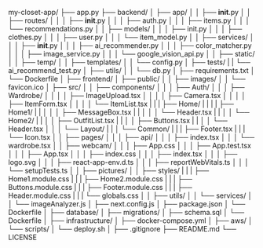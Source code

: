 
my-closet-app/
├── app.py
├── backend/
│   ├── app/
│   │   ├── __init__.py
│   │   ├── routes/
│   │   │   ├── __init__.py
│   │   │   ├── auth.py
│   │   │   ├── items.py
│   │   │   └── recommendations.py
│   │   ├── models/
│   │   │   ├── init.py
│   │   │   ├── clothes.py
│   │   │   ├── user.py
│   │   │   └── item_model.py
│   │   ├── services/
│   │   │   ├── __init__.py
│   │   │   ├── ai_recommender.py
│   │   │   ├── color_matcher.py
│   │   │   ├── image_service.py
│   │   │   └── google_vision_api.py
│   │   ├── static/
│   │   ├── temp/
│   │   ├── templates/
│   │   └── config.py
│   ├── tests/
|   |   └── ai_recommend_test.py
│   ├── utils/
│   │   └── db.py
│   ├── requirements.txt
│   └── Dockerfile
│
├── frontend/
│   ├── public/
│   │   ├── images/
│   │   └── favicon.ico
│   ├── src/
│   │   ├── components/
│   │   │   ├── Auth/
│   │   │   ├── Wardrobe/
│   │   │   │  ├── ImageUpload.tsx
│   │   │   │  ├── Camera.tsx
│   │   │   │  ├── ItemForm.tsx
│   │   │   │  └── ItemList.tsx
|   |   |   ├── Home/
|   |   |   |   ├── Home1/
|   |   │   │   │   ├── MessageBox.tsx
|   |   │   │   │   └── Header.tsx
|   |   │   │   └── Home2/
|   |   │   │       ├── OutfitList.tsx
|   |   │   │       ├── Buttons.tsx
|   |   │   │       └── Header.tsx
│   │   │   └── Layout/
|   |   │   └── Common/
|   |   |       ├── Footer.tsx
|   |   |       └── Icon.tsx
│   │   ├── pages/
│   │   │   ├── api/
│   │   │   ├── index.tsx
│   │   │   └── wardrobe.tsx
│   │   ├── webcam/
│   │   │   ├── App.css
│   │   │   ├── App.test.tsx
│   │   │   ├── App.tsx
│   │   │   ├── index.css
│   │   │   ├── index.tsx
│   │   │   ├── logo.svg
│   │   │   ├── react-app-env.d.ts
│   │   │   ├── reportWebVitals.ts
│   │   │   └── setupTests.ts
│   │   ├── pictures/
│   │   ├── styles/
|   |   |   ├── Home1.module.css
|   |   |   ├── Home2.module.css
|   |   |   ├── Buttons.module.css
|   |   |   ├── Footer.module.css
|   |   |   ├── Header.module.css
|   |   |   └── globals.css
│   │   ├── utils/
│   │   └── services/
│   │       └── imageAnalyzer.js
│   ├── next.config.js
│   ├── package.json
│   └── Dockerfile
│
├── database/
│   ├── migrations/
│   ├── schema.sql
│   └── Dockerfile
│
├── infrastructure/
│   ├── docker-compose.yml
│   ├── aws/
│   └── scripts/
│       └── deploy.sh
│
├── .gitignore
├── README.md
└── LICENSE